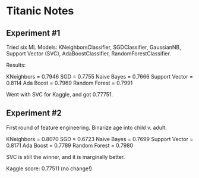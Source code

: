 # Titanic Notes

## Experiment #1

Tried six ML Models:  KNeighborsClassifier, SGDClassifier, GaussianNB,
Support Vector (SVC), AdaBoostClassifier, RandomForestClassifier.

Results:

KNeighbors = 0.7946
SGD = 0.7755
Naive Bayes = 0.7666
Support Vector = 0.8114
Ada Boost = 0.7969
Random Forest = 0.7991

Went with SVC for Kaggle, and got 0.77751.

## Experiment #2

First round of feature engineering.  Binarize age into child v. adult.

KNeighbors = 0.8070
SGD = 0.6723
Naive Bayes = 0.7699
Support Vector = 0.8171
Ada Boost = 0.7789
Random Forest = 0.7980

SVC is still the winner, and it is marginally better.

Kaggle score:  0.77511 (no change!)

